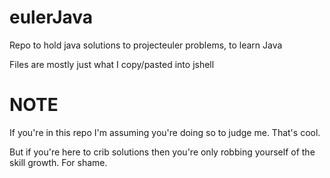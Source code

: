 # eulerJava
Repo to hold java solutions to projecteuler problems, to learn Java

Files are mostly just what I copy/pasted into jshell


# NOTE
If you're in this repo I'm assuming you're doing so to judge me. That's cool.

But if you're here to crib solutions then you're only robbing yourself of the skill growth. For shame.
